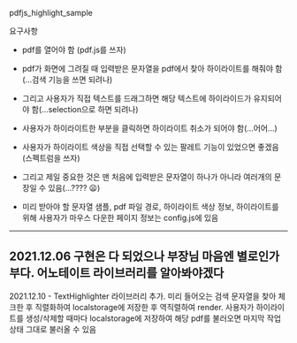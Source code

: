 pdfjs_highlight_sample

요구사항

* pdf를 열어야 함 (pdf.js를 쓰자)
* pdf가 화면에 그려질 때 입력받은 문자열을 pdf에서 찾아 하이라이트를 해줘야 함(...검색 기능을 쓰면 되려나)
* 그리고 사용자가 직접 텍스트를 드래그하면 해당 텍스트에 하이라이드가 유지되어야 함(...selection으로 하면 되려나)
* 사용자가 하이라이트한 부분을 클릭하면 하이라이트 취소가 되어야 함(...어어...)
* 사용자가 하이라이트 색상을 직접 선택할 수 있는 팔레트 기능이 있었으면 좋겠음(스펙트럼을 쓰자)
* 그리고 제일 중요한 것은 맨 처음에 입력받은 문자열이 하나가 아니라 여러개의 문장일 수 있음(...???? 😦)


* 미리 받아야 할 문자열 샘플, pdf 파일 경로, 하이라이트 색상 정보, 하이라이트를 위해 사용자가 마우스 다운한 페이지 정보는 config.js에 있음
---
2021.12.06 구현은 다 되었으나 부장님 마음엔 별로인가부다.
어노테이트 라이브러리를 알아봐야겠다 
---
2021.12.10 - TextHighlighter 라이브러리 추가. 
미리 들어오는 검색 문자열을 찾아 체크한 후 직렬화하여 localstorage에 저장한 후 역직렬하여 render.
사용자가 하이라이트를 생성/삭제할 때마다 localstorage에 저장하여 해당 pdf를 불러오면 마지막 작업 상태 그대로 불러올 수 있음
